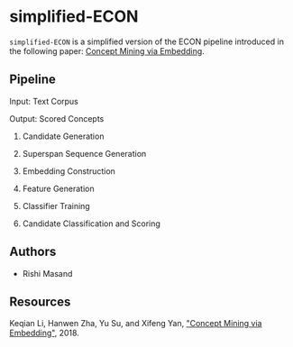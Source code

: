 # simplified-ECON

`simplified-ECON` is a simplified version of the ECON pipeline introduced in the following paper: [Concept Mining via Embedding](https://ysu1989.github.io/papers/icdm18_concept.pdf).

## Pipeline

Input: Text Corpus

Output: Scored Concepts

1. Candidate Generation

2. Superspan Sequence Generation

3. Embedding Construction

4. Feature Generation

5. Classifier Training

6. Candidate Classification and Scoring

## Authors

* Rishi Masand

## Resources

Keqian Li, Hanwen Zha, Yu Su, and Xifeng Yan, ["Concept Mining via Embedding"](https://ysu1989.github.io/papers/icdm18_concept.pdf), 2018.